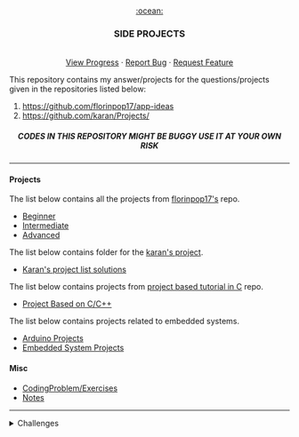 <!-- PROJECT LOGO -->
<br />
<p style="text-align: center" align="center">
  <a href="https://github.com/kana800/Side-Projects">
	:ocean:
  </a>

  <h3 align="center">SIDE PROJECTS</h3>
  <p align="center">
    <br />
    <a href="https://github.com/kana800/Side-Projects/projects">View Progress</a>
    ·
    <a href="https://github.com/kana800/Side-Projects/issues">Report Bug</a>
    ·
    <a href="https://github.com/kana800/Side-Projects/issues">Request Feature</a>
  </p>
</p>

This repository contains my answer/projects for the questions/projects given in the repositories listed below:

1. https://github.com/florinpop17/app-ideas
2. https://github.com/karan/Projects/


<h5 align="center">CODES IN THIS REPOSITORY MIGHT BE BUGGY USE IT AT YOUR OWN RISK</h5>

---

#### Projects 

The list below contains all the projects from [florinpop17's](https://github.com/florinpop17/app-ideas) repo.

- [Beginner](1-Beginner)
- [Intermediate](2-Intermediate) 
- [Advanced](3-Advanced)

The list below contains folder for the [karan's project](https://github.com/karan/Projects/).

- [Karan's project list solutions](karanprojects)

The list below contains projects from [project based tutorial in C](https://github.com/rby90/Project-Based-Tutorials-in-C) repo.

- [Project Based on C/C++](projectC)

The list below contains projects related to embedded systems.

- [Arduino Projects](arduino)
- [Embedded System Projects](embeddedproject)

#### Misc

- [CodingProblem/Exercises](CodingProblem)
- [Notes](https://github.com/kana800/selfstudy/blob/main/_notes/README.md)

---
<details>
<summary>Challenges</summary>

Today is, `2021-06-03` and I am starting [#100daysofCodingChallenge](https://www.100daysofx.com/faq/), I am planning to study web-development and Steven Skienna algorithm design manual book continuously for 100 days. In web-development I will be learning about the basics while doing projects in [florinpop repo](https://github.com/florinpop17/app-ideas), the commits related to this challenge will be marked as 100daysofCodingChallenge(`X/100`).  In the algorithm design manual book I will be doing questions and watching lectures, the progress of the book and answers for the questions are in this [repository](https://github.com/kana800/selfstudy). 

</details>
